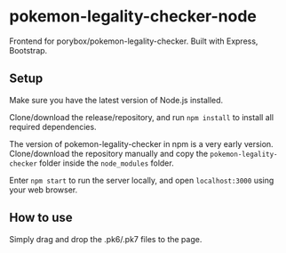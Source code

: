 # pokemon-legality-checker-node
Frontend for porybox/pokemon-legality-checker. Built with Express, Bootstrap.

## Setup
Make sure you have the latest version of Node.js installed.

Clone/download the release/repository, and run `npm install` to install all required dependencies.

The version of pokemon-legality-checker in npm is a very early version. Clone/download the repository manually and copy the `pokemon-legality-checker` folder inside the `node_modules` folder.

Enter `npm start` to run the server locally, and open `localhost:3000` using your web browser.

## How to use
Simply drag and drop the .pk6/.pk7 files to the page.
